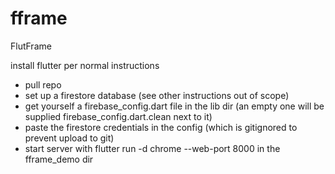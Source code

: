 # fframe
FlutFrame


 install flutter per normal instructions
- pull repo
- set up a firestore database (see other instructions out of scope)
- get yourself a firebase_config.dart file in the lib dir (an empty one will be supplied firebase_config.dart.clean next to it)
- paste the firestore credentials in the config (which is gitignored to prevent upload to git) 
- start server with flutter run -d chrome  --web-port 8000 in the fframe_demo dir
